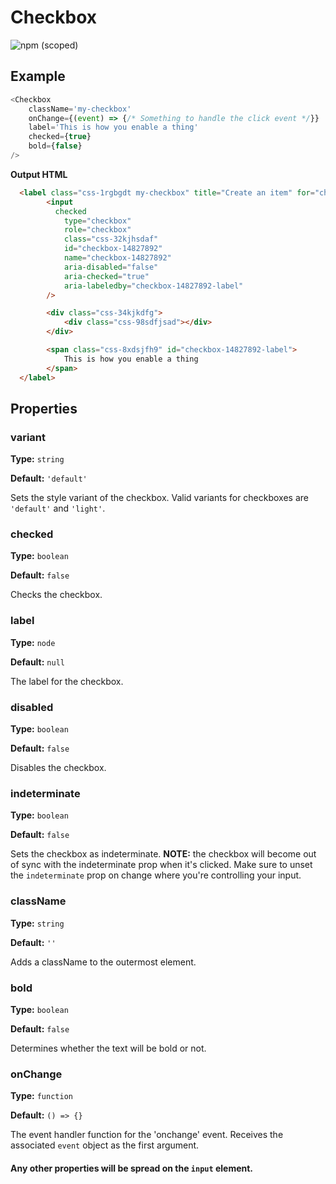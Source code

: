 # Checkbox

![npm (scoped)](https://img.shields.io/npm/v/@leafygreen-ui/checkbox.svg)

## Example

```Javascript
<Checkbox
	className='my-checkbox'
	onChange={(event) => {/* Something to handle the click event */}}
	label='This is how you enable a thing'
	checked={true}
	bold={false}
/>
```

**Output HTML**

```HTML
  <label class="css-1rgbgdt my-checkbox" title="Create an item" for="checkbox-14827892">
		<input
		  checked
			type="checkbox"
			role="checkbox"
			class="css-32kjhsdaf"
			id="checkbox-14827892"
			name="checkbox-14827892"
			aria-disabled="false"
			aria-checked="true"
			aria-labeledby="checkbox-14827892-label"
		/>

		<div class="css-34kjkdfg">
			<div class="css-98sdfjsad"></div>
		</div>

		<span class="css-8xdsjfh9" id="checkbox-14827892-label">
			This is how you enable a thing
		</span>
  </label>
```

## Properties

### variant

**Type:** `string`

**Default:** `'default'`

Sets the style variant of the checkbox. Valid variants for checkboxes are `'default'` and `'light'`.

### checked

**Type:** `boolean`

**Default:** `false`

Checks the checkbox.

### label

**Type:** `node`

**Default:** `null`

The label for the checkbox.

### disabled

**Type:** `boolean`

**Default:** `false`

Disables the checkbox.

### indeterminate

**Type:** `boolean`

**Default:** `false`

Sets the checkbox as indeterminate. **NOTE:** the checkbox will become out of sync with the indeterminate prop when it's clicked. Make sure to unset the `indeterminate` prop on change where you're controlling your input.

### className

**Type:** `string`

**Default:** `''`

Adds a className to the outermost element.

### bold

**Type:** `boolean`

**Default:** `false`

Determines whether the text will be bold or not.

### onChange

**Type:** `function`

**Default:** `() => {}`

The event handler function for the 'onchange' event. Receives the associated `event` object as the first argument.

#### Any other properties will be spread on the `input` element.
